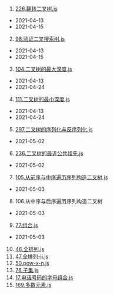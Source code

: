 1. [226.翻转二叉树.js](./code2/226.翻转二叉树.js)

- 2021-04-13
- 2021-04-15


2. [98.验证二叉搜索树.js](./code2/98.验证二叉搜索树.js)

- 2021-04-13
- 2021-04-15

3. [104.二叉树的最大深度.js](./code2/104.二叉树的最大深度.js)

- 2021-04-13
- 2021-04-24

4. [111.二叉树的最小深度.js](./code2/111.二叉树的最小深度.js)

- 2021-04-13
- 2021-04-24

5. [297.二叉树的序列化与反序列化.js](./code2/297.二叉树的序列化与反序列化.js)
- 2021-05-02

6. [236.二叉树的最近公共祖先.js](./code2/236.二叉树的最近公共祖先.js)
- 2021-05-02
7. [105.从前序与中序遍历序列构造二叉树.js](./code2/105.从前序与中序遍历序列构造二叉树.js)
- 2021-05-03
8. 106.从中序与后序遍历序列构造二叉树
- 2021-05-03
9. [77.组合.js](./code2/77.组合.js)
- 2021-05-03
10. [46.全排列.js](./code2/46.全排列.js)
11. [47.全排列-ii.js](./code2/47.全排列-ii.js)
12. [50.pow-x-n.js](./code2/50.pow-x-n.js)
13. [78.子集.js](./code2/78.子集.js)
14. [17.电话号码的字母组合.js](./code2/17.电话号码的字母组合.js)
15. [169.多数元素.js](./code2/169.多数元素.js)